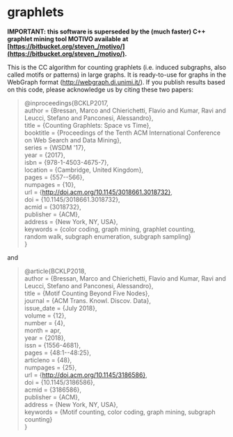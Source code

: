 # graphlets

**IMPORTANT: this software is superseded by the (much faster) C++ graphlet mining tool MOTIVO available at [https://bitbucket.org/steven_/motivo/](https://bitbucket.org/steven_/motivo/).**

This is the CC algorithm for counting graphlets (i.e. induced subgraphs, also called motifs or patterns) in large graphs.
It is ready-to-use for graphs in the WebGraph format (http://webgraph.di.unimi.it/).
If you publish results based on this code, please acknowledge us by citing these two papers:

>@inproceedings{BCKLP2017,  
author = {Bressan, Marco and Chierichetti, Flavio and Kumar, Ravi and Leucci, Stefano and Panconesi, Alessandro},  
 title = {Counting Graphlets: Space vs Time},  
 booktitle = {Proceedings of the Tenth ACM International Conference on Web Search and Data Mining},  
 series = {WSDM '17},  
 year = {2017},  
 isbn = {978-1-4503-4675-7},  
 location = {Cambridge, United Kingdom},  
 pages = {557--566},  
 numpages = {10},  
 url = {http://doi.acm.org/10.1145/3018661.3018732},  
 doi = {10.1145/3018661.3018732},  
 acmid = {3018732},  
 publisher = {ACM},  
 address = {New York, NY, USA},  
 keywords = {color coding, graph mining, graphlet counting,  
 random walk, subgraph enumeration, subgraph sampling}  
}
    
and
      
>@article{BCKLP2018,  
 author = {Bressan, Marco and Chierichetti, Flavio and Kumar,
 Ravi and Leucci, Stefano and Panconesi, Alessandro},  
 title = {Motif Counting Beyond Five Nodes},  
 journal = {ACM Trans. Knowl. Discov. Data},  
 issue_date = {July 2018},  
 volume = {12},  
 number = {4},  
 month = apr,  
 year = {2018},  
 issn = {1556-4681},  
 pages = {48:1--48:25},  
 articleno = {48},  
 numpages = {25},  
 url = {http://doi.acm.org/10.1145/3186586},  
 doi = {10.1145/3186586},  
 acmid = {3186586},  
 publisher = {ACM},  
 address = {New York, NY, USA},  
 keywords = {Motif counting, color coding, graph mining, subgraph counting}  
}

